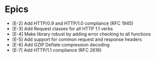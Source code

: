 # Epics
- [E-2] Add HTTP/0.9 and HTTP/1.0 compliance (RFC 1945)
- [E-3] Add Request classes for all HTTP 1.1 verbs
- [E-4] Make library robust by adding error checking to all functions
- [E-5] Add support for common request and response headers
- [E-6] Add GZIP Deflate compression decoding
- [E-7] Add HTTP/1.1 compliance (RFC 2616)


